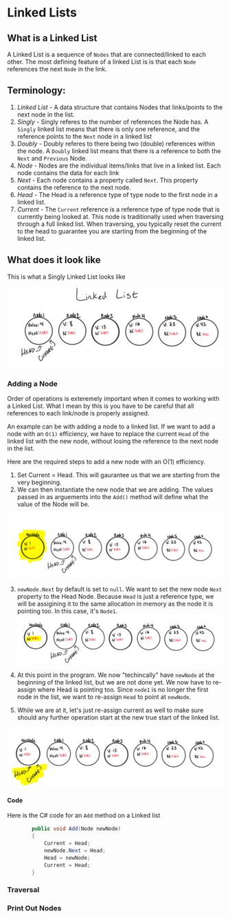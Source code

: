 # Linked Lists

## What is a Linked List
A Linked List is a sequence of `Nodes` that are connected/linked to each other. The most defining feature
of a linked List is is that each `Node` references the next `Node` in the link. 

## Terminology:
1. *Linked List* - A data structure that contains Nodes that links/points to the next node in the list. 
1. *Singly* - Singly referes to the number of references the Node has. A `Singly` linked list means that there is only one reference,
and the reference points to the `Next` node in a linked list
1. *Doubly* - Doubly referes to there being two (double) references within the node. A `Doubly` linked list means that there
is a reference to both the `Next` and `Previous` Node. 
2. *Node* - Nodes are the individual items/links that live in a linked list. Each node contains the data for each link
3. *Next* - Each node contains a property called `Next`. This property contains the reference to the next node. 
4. *Head* - The Head is a reference type of type node to the first node in a linked list.
5. *Current* - The `Current` reference is a reference type of type node that is currently being looked at. This node is traditionally used when 
traversing through a full linked list. When traversing, you typically reset the current to the head to guarantee you are starting
from the beginning of the linked list. 

## What does it look like

This is what a Singly Linked List looks like

![Singly Linked List](assets/LinkedList1.PNG)

### Adding a Node

Order of operations is exteremely important when it comes to working with a Linked List.
What I mean by this is you have to be careful that all references to each link/node is properly 
assigned. 

An example can be with adding a node to a linked list.
If we want to add a node with an `O(1)` efficiency, we have to replace the current `Head` of the linked list with the
new node, without losing the reference to the next node in the list. 

Here are the required steps to add a new node with an O(1) efficiency.

1. Set Current = Head. This will gaurantee us that we are starting from the very beginning. 
2. We can then instantiate the new node that we are adding. The values passed in as arguements into the `Add()` method
will define what the value of the Node will be. 

![Singly Linked List](assets/LinkedList2.PNG)

3. `newNode.Next` by default is set to `null`. We want to set the new node `Next` property to the Head Node.
Because `Head` is just a reference type, we will be assigining it to the same allocation in memory as the node it is pointing too. In this
case, it's `Node1`. 
![Singly Linked List](assets/LinkedList3.PNG)


4. At this point in the program. We now "techincally" have `newNode` at the beginning of the linked list, but we are not done yet. 
We now have to re-assign where Head is pointing too. Since `node1` is no longer the first node in the list, we want to re-assign `Head` to
point at `newNode`. 

5. While we are at it, let's just re-assign current as well to make sure should any further operation start at the new true start of the
linked list. 

![Singly Linked List](assets/LinkedList4.PNG)


#### Code

Here is the C# code for an `Add` method on a Linked list

```csharp
		public void Add(Node newNode)
		{
			Current = Head;
			newNode.Next = Head;
			Head = newNode;
			Current = Head;
		}
```

### Traversal

### Print Out Nodes
